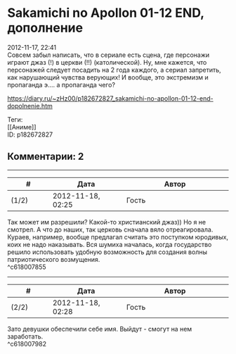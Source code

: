 Sakamichi no Apollon 01-12 END, дополнение
==========================================

  
2012-11-17, 22:41  
 Совсем забыл написать, что в сериале есть сцена, где персонажи играют джаз (!) в церкви (!!) (католической). Ну, мне кажется, что персонажей следует посадить на 2 года каждого, а сериал запретить, как нарушающий чувства верующих! И вообще, это экстремизм и пропаганда э.... а пропаганда чего?   
  
<https://diary.ru/~zHz00/p182672827_sakamichi-no-apollon-01-12-end-dopolnenie.htm>  
  
Теги:  
[[Аниме]]  
ID: p182672827  


Комментарии: 2
--------------

  


---



|         #         |              Дата              |                     Автор                     |           ID           |
| --- | --- | --- | --- |
| (1/2) | 2012-11-18, 02:25 | Гость | c618007855 |

  
 Так может им разрешили? Какой-то христианский джаз)) Но я не смотрел. А что до наших, так церковь сначала вяло отреагировала. Кураев, например, вообще предлагал считать это поступком юродивых, коих не надо наказывать. Вся шумиха началась, когда государство решило использовать удобную возможность для создания волны патриотического возмущения.   
 ^c618007855

---



|         #         |              Дата              |                     Автор                     |           ID           |
| --- | --- | --- | --- |
| (2/2) | 2012-11-18, 02:28 | Гость | c618007982 |

  
 Зато девушки обеспечили себе имя. Выйдут - смогут на нем заработать.   
 ^c618007982